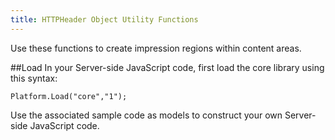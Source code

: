 ```yaml
---
title: HTTPHeader Object Utility Functions
---
```


Use these functions to create impression regions within content areas.

##Load
In your Server-side JavaScript code, first load the core library using this syntax:
```
Platform.Load("core","1");
```
Use the associated sample code as models to construct your own Server-side JavaScript code.
